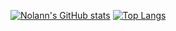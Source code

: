 [![Nolann's GitHub stats](https://github-readme-stats.vercel.app/api?username=NolannB14&show_icons=true&theme=dark)](https://github.com/anuraghazra/github-readme-stats)
[![Top Langs](https://github-readme-stats.vercel.app/api/top-langs/?username=NolannB14&langs_count=8)](https://github.com/anuraghazra/github-readme-stats)
